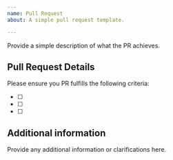 ```yaml
---
name: Pull Request
about: A simple pull request template.

---
```


Provide a simple description of what the PR achieves. 

## Pull Request Details

Please ensure you PR fulfills the following criteria:

- [ ] 
- [ ] 
- [ ] 

## Additional information

Provide any additional information or clarifications here.